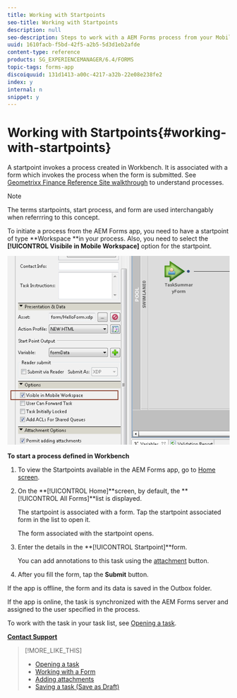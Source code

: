 ```yaml
---
title: Working with Startpoints
seo-title: Working with Startpoints
description: null
seo-description: Steps to work with a AEM Forms process from your Mobile device defined in Workbench.
uuid: 1610facb-f5bd-42f5-a2b5-5d3d1eb2afde
content-type: reference
products: SG_EXPERIENCEMANAGER/6.4/FORMS
topic-tags: forms-app
discoiquuid: 131d1413-a00c-4217-a32b-22e08e238fe2
index: y
internal: n
snippet: y
---
```


# Working with Startpoints{#working-with-startpoints}

A startpoint invokes a process created in Workbench. It is associated with a form which invokes the process when the form is submitted. See [Geometrixx Finance Reference Site walkthrough](../../forms/using/finance-reference-site-walkthrough.md) to understand processes.

>[!NOTE]
>
>The terms startpoints, start process, and form are used interchangably when referrring to this concept.

To initiate a process from the AEM Forms app, you need to have a startpoint of type **Workspace **in your process. Also, you need to select the **[!UICONTROL Visibile in Mobile Workspace]** option for the startpoint.

![](assets/mws_startpoint_select_option.png)

**To start a process defined in Workbench**

1. To view the Startpoints available in the AEM Forms app, go to [Home screen](../../forms/using/home-screen.md).
1. On the **[!UICONTROL Home]**screen, by default, the **[!UICONTROL All Forms]**list is displayed.

   The startpoint is associated with a form. Tap the startpoint associated form in the list to open it.

   The form associated with the startpoint opens.

1. Enter the details in the **[!UICONTROL Startpoint]**form.

   <!--
   Comment Type: draft

   <p>You can <a href="/forms/using/save-as-draft1" target="_blank">save a draft</a> of the updates to this Startpoint and complete this at a later time.</p>
   -->

   You can add annotations to this task using the [attachment](../../forms/using/add-attachments.md) button.

1. After you fill the form, tap the **Submit** button.

If the app is offline, the form and its data is saved in the Outbox folder.

If the app is online, the task is synchronized with the AEM Forms server and assigned to the user specified in the process.

To work with the task in your task list, see [Opening a task](../../forms/using/open-task.md).

[**Contact Support**](https://www.adobe.com/account/sign-in.supportportal.html)

>[!MORE_LIKE_THIS]
>
>* [Opening a task](../../forms/using/open-task.md)
>* [Working with a Form](../../forms/using/working-with-form.md)
>* [Adding attachments](../../forms/using/add-attachments.md)
>* [Saving a task (Save as Draft)](../../forms/using/save-as-draft.md)
